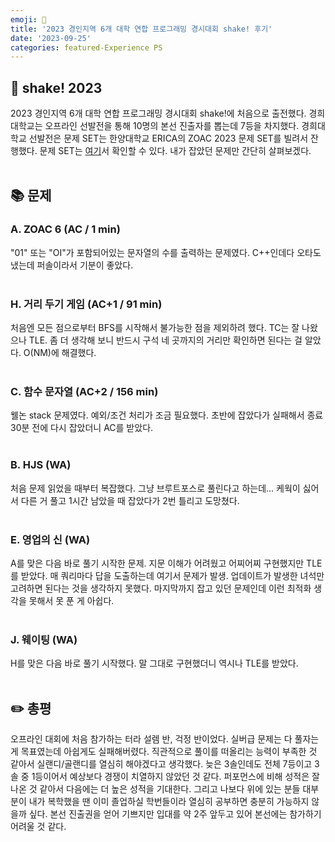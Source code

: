 ```yaml
---
emoji: 🌟
title: '2023 경인지역 6개 대학 연합 프로그래밍 경시대회 shake! 후기'
date: '2023-09-25'
categories: featured-Experience PS
---
```

## 🌟 shake! 2023
2023 경인지역 6개 대학 연합 프로그래밍 경시대회 shake!에 처음으로 출전했다. 경희대학교는 오프라인 선발전을 통해 10명의 본선 진출자를 뽑는데 7등을 차지했다. 경희대학교 선발전은 문제 SET는 한양대학교 ERICA의 ZOAC 2023 문제 SET를 빌려서 잔행했다. 문제 SET는 [여기](https://www.acmicpc.net/category/detail/3952)서 확인할 수 있다. 내가 잡았던 문제만 간단히 살펴보겠다.
<br/><br/>

## 📚 문제
### A. ZOAC 6 (AC / 1 min)
"01" 또는 "OI"가 포함되어있는 문자열의 수를 출력하는 문제였다. C++인데다 오타도 냈는데 퍼솔이라서 기분이 좋았다.
<br/><br/>

### H. 거리 두기 게임 (AC+1 / 91 min)
처음엔 모든 점으로부터 BFS를 시작해서 불가능한 점을 제외하려 했다. TC는 잘 나왔으나 TLE. 좀 더 생각해 보니 반드시 구석 네 곳까지의 거리만 확인하면 된다는 걸 알았다. O(NM)에 해결했다.
<br/><br/>

### C. 함수 문자열 (AC+2 / 156 min)
웰논 stack 문제였다. 예외/조건 처리가 조금 필요했다. 초반에 잡았다가 실패해서 종료 30분 전에 다시 잡았더니 AC를 받았다.
<br/><br/>

### B. HJS (WA)
처음 문제 읽었을 때부터 복잡했다. 그냥 브루트포스로 풀린다고 하는데... 케웍이 싫어서 다른 거 풀고 1시간 남았을 때 잡았다가 2번 틀리고 도망쳤다.
<br/><br/>

### E. 영업의 신 (WA)
A를 맞은 다음 바로 풀기 시작한 문제. 지문 이해가 어려웠고 어찌어찌 구현했지만 TLE를 받았다. 매 쿼리마다 답을 도출하는데 여기서 문제가 발생. 업데이트가 발생한 녀석만 고려하면 된다는 것을 생각하지 못했다. 마지막까지 잡고 있던 문제인데 이런 최적화 생각을 못해서 못 푼 게 아쉽다.
<br/><br/>

### J. 웨이팅 (WA)
H를 맞은 다음 바로 풀기 시작했다. 말 그대로 구현했더니 역시나 TLE를 받았다.
<br/><br/>

## ✏️ 총평
오프라인 대회에 처음 참가하는 터라 설렘 반, 걱정 반이었다. 실버급 문제는 다 풀자는 게 목표였는데 아쉽게도 실패해버렸다. 직관적으로 풀이를 떠올리는 능력이 부족한 것 같아서 실랜디/골랜디를 열심히 해야겠다고 생각했다. 늦은 3솔인데도 전체 7등이고 3솔 중 1등이어서 예상보다 경쟁이 치열하지 않았던 것 같다. 퍼포먼스에 비해 성적은 잘 나온 것 같아서 다음에는 더 높은 성적을 기대한다. 그리고 나보다 위에 있는 분들 대부분이 내가 복학했을 땐 이미 졸업하실 학번들이라 열심히 공부하면 충분히 가능하지 않을까 싶다. 본선 진출권을 얻어 기쁘지만 입대를 약 2주 앞두고 있어 본선에는 참가하기 어려울 것 같다.

```toc
```